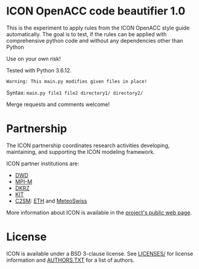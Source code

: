 ICON OpenACC code beautifier 1.0
================================

This is the experiment to apply rules from the ICON OpenACC style guide automatically.
The goal is to test, if the rules can be applied with comprehensive python code and without any dependencies other than Python

Use on your own risk!

Tested with Python 3.6.12.

```
Warning: This main.py modifies given files in place!
```

Syntax: `main.py file1 file2 directory1/ directory2/`

Merge requests and comments welcome!


# Partnership

The ICON partnership coordinates research activities developing, maintaining, and supporting the ICON modeling framework.

ICON partner institutions are:
- [DWD](https://www.dwd.de/EN/Home/home_node.html)
- [MPI-M](https://www.mpimet.mpg.de/en/home/)
- [DKRZ](https://www.dkrz.de/en/dkrz-partner-for-climate-research?set_language=en)
- [KIT](https://www.kit.edu/english/index.php)
- [C2SM](https://c2sm.ethz.ch/): [ETH](https://ethz.ch/en.html) and [MeteoSwiss](https://www.meteoswiss.admin.ch/)


More information about ICON is available in the [project's public web page](http://icon-model.org).

# License

ICON is available under a BSD 3-clause license. See [LICENSES/](./LICENSES) for license information and [AUTHORS.TXT](./AUTHORS.TXT) for a list of authors.

